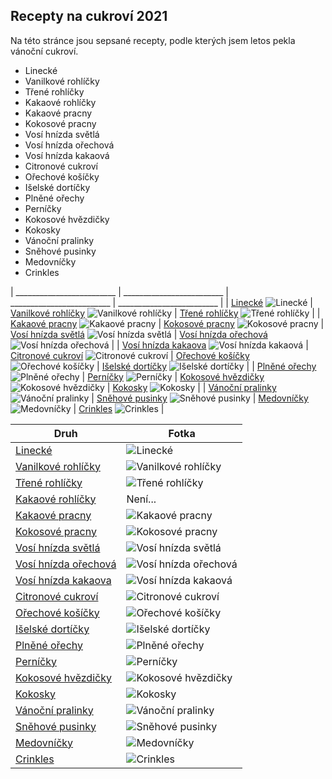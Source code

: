 ## Recepty na cukroví 2021

Na této stránce jsou sepsané recepty, podle kterých jsem letos pekla vánoční cukroví.

- Linecké
- Vanilkové rohlíčky
- Třené rohlíčky
- Kakaové rohlíčky
- Kakaové pracny
- Kokosové pracny
- Vosí hnízda světlá
- Vosí hnízda ořechová
- Vosí hnízda kakaová
- Citronové cukroví
- Ořechové košíčky
- Išelské dortíčky
- Plněné ořechy
- Perníčky
- Kokosové hvězdičky
- Kokosky
- Vánoční pralinky
- Sněhové pusinky
- Medovníčky
- Crinkles


| _________________________ | _________________________ | _________________________ | _________________________ |
| [Linecké](druhy/linecke) ![Linecké](/img/linecke.JPG)                                        | [Vanilkové rohlíčky](druhy/vanilkove_rohlicky) ![Vanilkové rohlíčky](/img/vanilkove_rohlicky.JPG)    | [Třené rohlíčky](druhy/trene_rohlicky) ![Třené rohlíčky](/img/trene_rohlicky.JPG)            |
| [Kakaové pracny](druhy/kakaove_pracny) ![Kakaové pracny](/img/kakaove_pracny.JPG)            | [Kokosové pracny](druhy/kokosove_pracny) ![Kokosové pracny](/img/kokosove_pracny.JPG)                | [Vosí hnízda světlá](druhy/vosi_hnizda_svetla) ![Vosí hnízda světlá](/img/hnizdo_svetle.JPG) | [Vosí hnízda ořechová](druhy/vosi_hnizda_orechova) ![Vosí hnízda ořechová](/img/hnizdo_orechove.JPG) |
| [Vosí hnízda kakaova](druhy/vosi_hnizda_kakaova) ![Vosí hnízda kakaová](/img/hnizdo_kakaove.JPG) | [Citronové cukroví](druhy/citronove_cukrovi) ![Citronové cukroví](/img/citronove_cukrovi.JPG)    | [Ořechové košíčky](druhy/orechove_kosicky) ![Ořechové košíčky](/img/kosicky.JPG)             | [Išelské dortíčky](druhy/iselske_dorticky) ![Išelské dortíčky](/img/iselske_dorticky.JPG)            |
| [Plněné ořechy](druhy/plnene_orechy) ![Plněné ořechy](/img/orechy.JPG)                       | [Perníčky](druhy/pernicky) ![Perníčky](/img/pernicky.JPG)                                            | [Kokosové hvězdičky](druhy/kokosove_hvezdicky) ![Kokosové hvězdičky](/img/kokosove_hvezdicky.JPG) | [Kokosky](druhy/kokosky) ![Kokosky](/img/kokosky.JPG)                                           |
| [Vánoční pralinky](druhy/vanocni_pralinky) ![Vánoční pralinky](/img/pralinky.JPG)            | [Sněhové pusinky](druhy/snehove_pusinky) ![Sněhové pusinky](/img/snehove_pusinky.JPG)                | [Medovníčky](druhy/medovnicky) ![Medovníčky](/img/medovnicky.JPG)                            | [Crinkles](druhy/crinkles) ![Crinkles](/img/crinkles.JPG)                                            |


| Druh                                                       | Fotka     |
|------------------------------------------------------------|--------------------------------------------|
| [Linecké](druhy/linecke)                           | ![Linecké](/img/linecke.JPG)                       |
| [Vanilkové rohlíčky](druhy/vanilkove_rohlicky)     | ![Vanilkové rohlíčky](/img/vanilkove_rohlicky.JPG) |
| [Třené rohlíčky](druhy/trene_rohlicky)             | ![Třené rohlíčky](/img/trene_rohlicky.JPG)         |
| [Kakaové rohlíčky](druhy/kakaove_rohlicky)         | Není...                                            |
| [Kakaové pracny](druhy/kakaove_pracny)             | ![Kakaové pracny](/img/kakaove_pracny.JPG)         |
| [Kokosové pracny](druhy/kokosove_pracny)           | ![Kokosové pracny](/img/kokosove_pracny.JPG)       |
| [Vosí hnízda světlá](druhy/vosi_hnizda_svetla)     | ![Vosí hnízda světlá](/img/hnizdo_svetle.JPG)      |
| [Vosí hnízda ořechová](druhy/vosi_hnizda_orechova) | ![Vosí hnízda ořechová](/img/hnizdo_orechove.JPG)  |
| [Vosí hnízda kakaova](druhy/vosi_hnizda_kakaova)   | ![Vosí hnízda kakaová](/img/hnizdo_kakaove.JPG)    |
| [Citronové cukroví](druhy/citronove_cukrovi)       | ![Citronové cukroví](/img/citronove_cukrovi.JPG)   |
| [Ořechové košíčky](druhy/orechove_kosicky)         | ![Ořechové košíčky](/img/kosicky.JPG)              |
| [Išelské dortíčky](druhy/iselske_dorticky)         | ![Išelské dortíčky](/img/iselske_dorticky.JPG)     |
| [Plněné ořechy](druhy/plnene_orechy)               | ![Plněné ořechy](/img/orechy.JPG)                  |
| [Perníčky](druhy/pernicky)                         | ![Perníčky](/img/pernicky.JPG)                     |
| [Kokosové hvězdičky](druhy/kokosove_hvezdicky)     | ![Kokosové hvězdičky](/img/kokosove_hvezdicky.JPG) |
| [Kokosky](druhy/kokosky)                           | ![Kokosky](/img/kokosky.JPG)                       |
| [Vánoční pralinky](druhy/vanocni_pralinky)         | ![Vánoční pralinky](/img/pralinky.JPG)             |
| [Sněhové pusinky](druhy/snehove_pusinky)           | ![Sněhové pusinky](/img/snehove_pusinky.JPG)       |
| [Medovníčky](druhy/medovnicky)                     | ![Medovníčky](/img/medovnicky.JPG)                 |
| [Crinkles](druhy/crinkles)                         | ![Crinkles](/img/crinkles.JPG)                     |












































































































































































































































































































































































































































































































































































































































































































































































































































































































